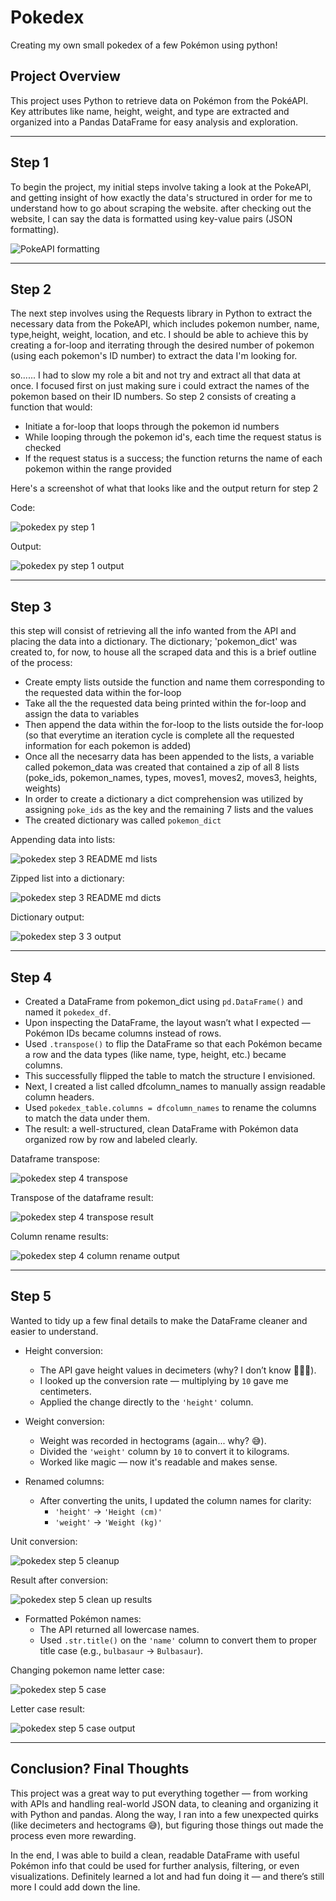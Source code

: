 # Pokedex
Creating my own small pokedex of a few Pokémon using python!

## Project Overview
This project uses Python to retrieve data on Pokémon from the PokéAPI. Key attributes like name, height, weight, and type are extracted and organized into a Pandas DataFrame for easy analysis and exploration.

---

## Step 1
To begin the project, my initial steps involve taking a look at the PokeAPI, and getting insight of how exactly the data's structured in order for me to understand how to go about scraping the website. after checking out the website, I can say the data is formatted using key-value pairs (JSON formatting).

![PokeAPI formatting](https://github.com/user-attachments/assets/fc621132-24ed-44cd-a2ab-0e4718b317fd)

---

## Step 2
The next step involves using the Requests library in Python to extract the necessary data from the PokeAPI, which includes pokemon number, name, type,height, weight, location, and etc. I should be able to achieve this by creating a for-loop and iterrating through the desired number of pokemon (using each pokemon's ID number) to extract the data I'm looking for. 

so......
I had to slow my role a bit and not try and extract all that data at once. I focused first on just making sure i could extract the names of the pokemon based on their ID numbers.
So step 2 consists of creating a function that would:
- Initiate a for-loop that loops through the pokemon id numbers
- While looping through the pokemon id's, each time the request status is checked
- If the request status is a success; the function returns the name of each pokemon within the range provided 

Here's a screenshot of what that looks like and the output return for step 2

Code:

![pokedex py step 1](https://github.com/user-attachments/assets/799ed154-6c7d-4e2a-ba91-2ff9399e47a9)

Output:

![pokedex py step 1 output](https://github.com/user-attachments/assets/7f716cba-f455-46fa-b84c-efd6e6c1c859)

---

## Step 3
this step will consist of retrieving all the info wanted from the API and placing the data into a dictionary.
The dictionary; 'pokemon_dict' was created to, for now, to house all the scraped data and this is a brief outline of the process:
- Create empty lists outside the function and name them corresponding to the requested data within the for-loop
- Take all the the requested data being printed within the for-loop and assign the data to variables
- Then append the data within the for-loop to the lists outside the for-loop (so that everytime an iteration cycle is complete all the requested information for each pokemon is added)
- Once all the necesarry data has been appended to the lists, a variable called pokemon_data was created that contained a zip of all 8 lists (poke_ids, pokemon_names, types, moves1, moves2, moves3, heights, weights)
- In order to create a dictionary a dict comprehension was utilized by assigning `poke_ids` as the key and the remaining 7 lists and the values
- The created dictionary was called `pokemon_dict`

Appending data into lists:

![pokedex step 3 README md lists](https://github.com/user-attachments/assets/c2c0d4c8-ee86-45ee-942e-59c01640bdae)

Zipped list into a dictionary:

![pokedex step 3 README md dicts](https://github.com/user-attachments/assets/b58644e0-c014-49d5-9399-58c8b2f5a04c)

Dictionary output:

![pokedex step 3 3 output](https://github.com/user-attachments/assets/c52f0fe6-2f2b-4aeb-80fe-cf12e634d577)

---

## Step 4 
- Created a DataFrame from pokemon_dict using `pd.DataFrame()` and named it `pokedex_df`.
- Upon inspecting the DataFrame, the layout wasn’t what I expected — Pokémon IDs became columns instead of rows.
- Used `.transpose()` to flip the DataFrame so that each Pokémon became a row and the data types (like name, type, height, etc.) became columns.
- This successfully flipped the table to match the structure I envisioned.
- Next, I created a list called dfcolumn_names to manually assign readable column headers.
- Used `pokedex_table.columns = dfcolumn_names` to rename the columns to match the data under them.
- The result: a well-structured, clean DataFrame with Pokémon data organized row by row and labeled clearly.

Dataframe transpose:

![pokedex step 4 transpose](https://github.com/user-attachments/assets/1024ce6c-201b-4d63-b6c0-61594ddd4d38)

Transpose  of the dataframe result:

![pokedex step 4 transpose result](https://github.com/user-attachments/assets/5dcc32a0-021a-4135-8f3e-90e054dfa95e)

Column rename results:

![pokedex step 4 column rename output](https://github.com/user-attachments/assets/528e2729-bc55-4d68-89dc-a24f7ba5aa29)




---

##  Step 5

Wanted to tidy up a few final details to make the DataFrame cleaner and easier to understand.

- Height conversion:
  - The API gave height values in decimeters (why? I don’t know 🤷🏾‍♂️).
  - I looked up the conversion rate — multiplying by `10` gave me centimeters.
  - Applied the change directly to the `'height'` column.

- Weight conversion:
  - Weight was recorded in hectograms (again... why? 😅).
  - Divided the `'weight'` column by `10` to convert it to kilograms.
  - Worked like magic — now it's readable and makes sense.

- Renamed columns:
  - After converting the units, I updated the column names for clarity:
    - `'height'` → `'Height (cm)'`
    - `'weight'` → `'Weight (kg)'`
   
Unit conversion:

![pokedex step 5 cleanup](https://github.com/user-attachments/assets/5c72902e-7a5f-41a1-b51a-fd50f716b46c)


Result after conversion:

![pokedex step 5 clean up results](https://github.com/user-attachments/assets/b4d50a1d-eac7-48fc-be54-9055411ceab3)

- Formatted Pokémon names:
  - The API returned all lowercase names.
  - Used `.str.title()` on the `'name'` column to convert them to proper title case (e.g., `bulbasaur` → `Bulbasaur`).

Changing pokemon name letter case:

![pokedex step 5 case](https://github.com/user-attachments/assets/b796f87d-299d-47ef-9a33-d150dbf68e49)


Letter case result:

![pokedex step 5 case output](https://github.com/user-attachments/assets/494a17f5-9cc4-4873-a34a-8f2200c44aa0)

---

## Conclusion? Final Thoughts

This project was a great way to put everything together — from working with APIs and handling real-world JSON data, to cleaning and organizing it with Python and pandas. Along the way, I ran into a few unexpected quirks (like decimeters and hectograms 😅), but figuring those things out made the process even more rewarding.

In the end, I was able to build a clean, readable DataFrame with useful Pokémon info that could be used for further analysis, filtering, or even visualizations. Definitely learned a lot and had fun doing it — and there’s still more I could add down the line.


 
















